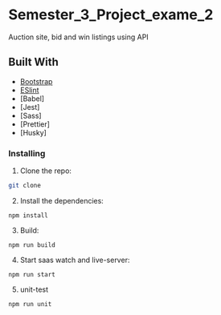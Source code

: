 # Semester_3_Project_exame_2

Auction site, bid and win listings using API

## Built With

-   [Bootstrap](https://getbootstrap.com)
-   [ESlint](https://eslint.org/)
-   [Babel]
-   [Jest]
-   [Sass]
-   [Prettier]
-   [Husky]

### Installing

1. Clone the repo:

```bash
git clone
```

2. Install the dependencies:

```
npm install

```

3. Build:

```
npm run build

```

4. Start saas watch and live-server:

```
npm run start
```

5. unit-test

```
npm run unit
```
